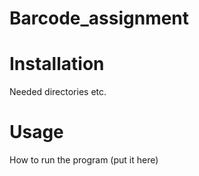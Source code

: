# Barcode_assignment

# Installation
Needed directories etc.


# Usage 
How to run the program (put it here)
